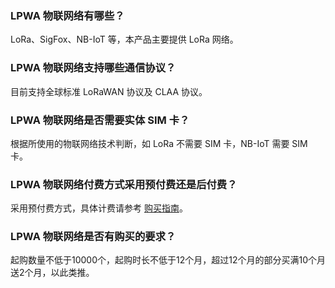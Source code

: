 ### LPWA 物联网络有哪些？
LoRa、SigFox、NB-IoT 等，本产品主要提供 LoRa 网络。

### LPWA 物联网络支持哪些通信协议？
目前支持全球标准 LoRaWAN 协议及 CLAA 协议。

### LPWA 物联网络是否需要实体 SIM 卡？
根据所使用的物联网络技术判断，如 LoRa 不需要 SIM 卡，NB-IoT 需要 SIM 卡。

### LPWA 物联网络付费方式采用预付费还是后付费？
采用预付费方式，具体计费请参考 [购买指南](https://cloud.tencent.com/document/product/1023/31830)。

### LPWA 物联网络是否有购买的要求？
起购数量不低于10000个，起购时长不低于12个月，超过12个月的部分买满10个月送2个月，以此类推。


